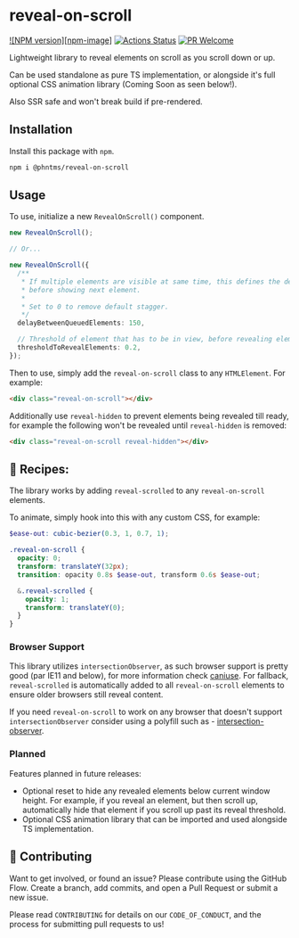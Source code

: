 # reveal-on-scroll

[![NPM version][npm-image]][npm-url]
[![Actions Status][ci-image]][ci-url]
[![PR Welcome][npm-downloads-image]][npm-downloads-url]

Lightweight library to reveal elements on scroll as you scroll down or up.

Can be used standalone as pure TS implementation, or alongside it's full optional CSS animation library (Coming Soon as seen below!).

Also SSR safe and won't break build if pre-rendered.

## Installation

Install this package with `npm`.

```bash
npm i @phntms/reveal-on-scroll
```

## Usage

To use, initialize a new `RevealOnScroll()` component.

```ts
new RevealOnScroll();

// Or...

new RevealOnScroll({
  /**
   * If multiple elements are visible at same time, this defines the delay
   * before showing next element.
   *
   * Set to 0 to remove default stagger.
   */
  delayBetweenQueuedElements: 150,

  // Threshold of element that has to be in view, before revealing element
  thresholdToRevealElements: 0.2,
});
```

Then to use, simply add the `reveal-on-scroll` class to any `HTMLElement`. For example:

```html
<div class="reveal-on-scroll"></div>
```

Additionally use `reveal-hidden` to prevent elements being revealed till ready, for example the following won't be revealed until `reveal-hidden` is removed:

```html
<div class="reveal-on-scroll reveal-hidden"></div>
```

## 🍪 Recipes:

The library works by adding `reveal-scrolled` to any `reveal-on-scroll` elements.

To animate, simply hook into this with any custom CSS, for example:

```scss
$ease-out: cubic-bezier(0.3, 1, 0.7, 1);

.reveal-on-scroll {
  opacity: 0;
  transform: translateY(32px);
  transition: opacity 0.8s $ease-out, transform 0.6s $ease-out;

  &.reveal-scrolled {
    opacity: 1;
    transform: translateY(0);
  }
}
```

### Browser Support

This library utilizes `intersectionObserver`, as such browser support is pretty good (par IE11 and below), for more information check [caniuse](https://caniuse.com/intersectionobserver). For fallback, `reveal-scrolled` is automatically added to all `reveal-on-scroll` elements to ensure older browsers still reveal content.

If you need `reveal-on-scroll` to work on any browser that doesn't support `intersectionObserver` consider using a polyfill such as - [intersection-observer](https://www.npmjs.com/package/intersection-observer).

### Planned

Features planned in future releases:

- Optional reset to hide any revealed elements below current window height. For example, if you reveal an element, but then scroll up, automatically hide that element if you scroll up past its reveal threshold.
- Optional CSS animation library that can be imported and used alongside TS implementation.

## 🍰 Contributing

Want to get involved, or found an issue? Please contribute using the GitHub Flow. Create a branch, add commits, and open a Pull Request or submit a new issue.

Please read `CONTRIBUTING` for details on our `CODE_OF_CONDUCT`, and the process for submitting pull requests to us!

[npm-url]: https://npmjs.org/package/@phntms/reveal-on-scroll
[npm-downloads-image]: https://img.shields.io/npm/dm/@phntms/reveal-on-scroll.svg
[npm-downloads-url]: https://npmcharts.com/compare/@phntms/reveal-on-scroll?minimal=true
[ci-image]: https://github.com/phantomstudios/reveal-on-scroll/workflows/Test/badge.svg
[ci-url]: https://github.com/phantomstudios/reveal-on-scroll/actions
